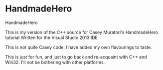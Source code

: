 # HandmadeHero
HandmadeHero

This is my version of the C++ source for Casey Muratori's HandmadeHero tutorial
Written for the Visual Studio 2013 IDE

This is not quite Casey code, I have added my own flavourings to taste.

This is just for fun, and just to go back and re-acquaint with C++ and Win32.
I'll not be bothering with other platforms.
